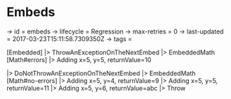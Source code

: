 # Embeds

-> id = embeds
-> lifecycle = Regression
-> max-retries = 0
-> last-updated = 2017-03-23T15:11:58.7309350Z
-> tags = 

[Embedded]
|> ThrowAnExceptionOnTheNextEmbed
|> EmbeddedMath
    [Math#errors]
    |> Adding x=5, y=5, returnValue=10

|> DoNotThrowAnExceptionOnTheNextEmbed
|> EmbeddedMath
    [Math#no-errors]
    |> Adding x=5, y=4, returnValue=9
    |> Adding x=5, y=5, returnValue=11
    |> Adding x=5, y=6, returnValue=abc
    |> Throw

~~~
